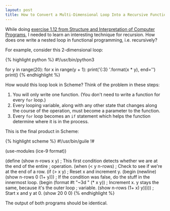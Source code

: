 ```yaml
---
layout: post
title: How to Convert a Multi-Dimensional Loop Into a Recursive Function
---
```


While doing [exercise 1.12 from Structure and Interpretation of Computer
Programs](https://mitpress.mit.edu/sicp/full-text/book/book-Z-H-11.html#%_sec_1.2.2),
I needed to learn an interesting technique for recursion. How does one write a
nested loop in functional programming, i.e. recursively?

For example, consider this 2-dimensional loop:

{% highlight python %}
#!/usr/bin/python3

for y in range(20):
    for x in range(y + 1):
        print('{:3} '.format(x * y), end='')
    print()
{% endhighlight %}

How would this loop look in Scheme? Think of the problem in these steps:

1. You will only write one function. (You don't need to write a function for
every `for` loop.)
2. Every looping variable, along with any other state that changes along the
course of the operation, must become a parameter to the function.
3. Every `for` loop becomes an `if` statement which helps the function determine
where it is in the process.

This is the final product in Scheme:

{% highlight scheme %}
#!/usr/bin/guile
!#

(use-modules (ice-9 format))

(define (show n-rows x y)
  ; This first condition detects whether we are at the end of the entire
  ; operation.
  (when (< y n-rows)
	; Check to see if we're at the end of a row.
	(if (> x y)
	    ; Reset x and increment y.
	    (begin
	      (newline)
	      (show n-rows 0 (1+ y)))
	    ; If the condition was false, do the stuff in the innermost loop.
	    (begin
	      (format #t "~3d " (* x y))
	      ; Increment x. y stays the same, because it's the outer loop
	      ; variable.
	      (show n-rows (1+ x) y)))))
; Start x and y at 0.
(show 20 0 0)
{% endhighlight %}

The output of both programs should be identical.
